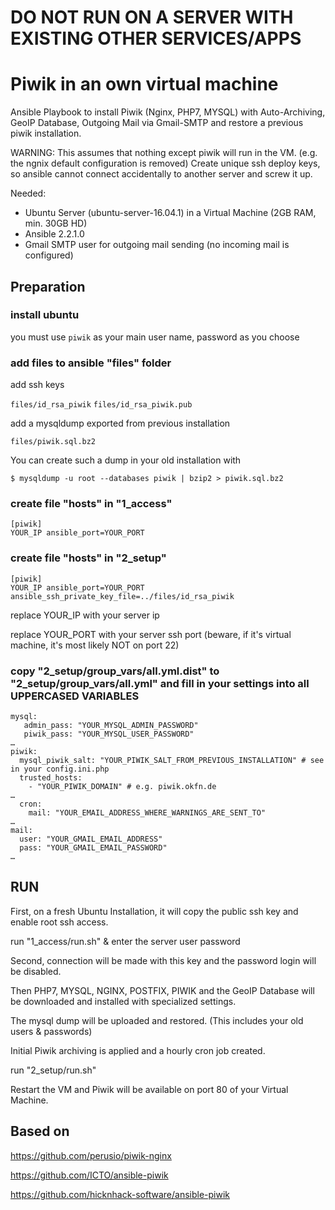# DO NOT RUN ON A SERVER WITH EXISTING OTHER SERVICES/APPS

# Piwik in an own virtual machine

Ansible Playbook to install Piwik (Nginx, PHP7, MYSQL) with Auto-Archiving, GeoIP Database, Outgoing Mail via Gmail-SMTP and restore a previous piwik installation.

WARNING: This assumes that nothing except piwik will run in the VM. (e.g. the ngnix default configuration is removed)
Create unique ssh deploy keys, so ansible cannot connect accidentally to another server and screw it up.

Needed:
* Ubuntu Server (ubuntu-server-16.04.1) in a Virtual Machine (2GB RAM, min. 30GB HD)
* Ansible 2.2.1.0
* Gmail SMTP user for outgoing mail sending (no incoming mail is configured)



## Preparation

### install ubuntu

you must use `piwik` as your main user name, password as you choose

### add files to ansible "files" folder

add ssh keys

`files/id_rsa_piwik`
`files/id_rsa_piwik.pub`

add a mysqldump exported from previous installation

`files/piwik.sql.bz2`

You can create such a dump in your old installation with

`$ mysqldump -u root --databases piwik | bzip2 > piwik.sql.bz2` 

### create file "hosts" in "1_access"

```
[piwik]
YOUR_IP ansible_port=YOUR_PORT
```

### create file "hosts" in "2_setup"

```
[piwik]
YOUR_IP ansible_port=YOUR_PORT ansible_ssh_private_key_file=../files/id_rsa_piwik
```

replace YOUR_IP with your server ip 

replace YOUR_PORT with your server ssh port (beware, if it's virtual machine, it's most likely NOT on port 22) 

### copy "2_setup/group_vars/all.yml.dist" to "2_setup/group_vars/all.yml" and fill in your settings into all UPPERCASED VARIABLES

```
mysql:
   admin_pass: "YOUR_MYSQL_ADMIN_PASSWORD"
   piwik_pass: "YOUR_MYSQL_USER_PASSWORD"
…
piwik:
  mysql_piwik_salt: "YOUR_PIWIK_SALT_FROM_PREVIOUS_INSTALLATION" # see in your config.ini.php
  trusted_hosts:
    - "YOUR_PIWIK_DOMAIN" # e.g. piwik.okfn.de
…
  cron:
    mail: "YOUR_EMAIL_ADDRESS_WHERE_WARNINGS_ARE_SENT_TO"
…
mail:
  user: "YOUR_GMAIL_EMAIL_ADDRESS"
  pass: "YOUR_GMAIL_EMAIL_PASSWORD"
…
```


## RUN

First, on a fresh Ubuntu Installation, it will copy the public ssh key and enable root ssh access.

run "1_access/run.sh" & enter the server user password

Second, connection will be made with this key and the password login will be disabled.

Then PHP7, MYSQL, NGINX, POSTFIX, PIWIK and the GeoIP Database will be downloaded and installed with specialized settings.

The mysql dump will be uploaded and restored. (This includes your old users & passwords)

Initial Piwik archiving is applied and a hourly cron job created.

run "2_setup/run.sh"

Restart the VM and Piwik will be available on port 80 of your Virtual Machine.



## Based on

https://github.com/perusio/piwik-nginx

https://github.com/ICTO/ansible-piwik

https://github.com/hicknhack-software/ansible-piwik
